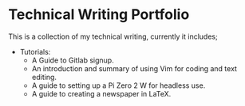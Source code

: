 # Technical Writing Portfolio

This is a collection of my technical writing, currently it includes; 

- Tutorials:
	- A Guide to Gitlab signup.
 	- An introduction and summary of using Vim for coding and text editing.
	- A guide to setting up a Pi Zero 2 W for headless use. 
	- A guide to creating a newspaper in LaTeX.
